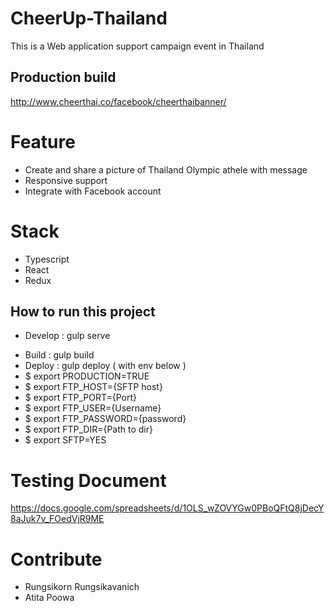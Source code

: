 # CheerUp-Thailand
This is a Web application support campaign event in Thailand
## Production build
  http://www.cheerthai.co/facebook/cheerthaibanner/
# Feature
 - Create and share a picture of Thailand Olympic athele with message
 - Responsive support
 - Integrate with Facebook account

 
# Stack
 - Typescript
 - React
 - Redux
 
## How to run this project
 * Develop : gulp serve
 - Build : gulp build
 - Deploy : gulp deploy ( with env below )
 - $ export PRODUCTION=TRUE
 - $ export FTP_HOST={SFTP host}
 - $ export FTP_PORT={Port}
 - $ export FTP_USER={Username}
 - $ export FTP_PASSWORD={password}
 - $ export FTP_DIR={Path to dir}
 - $ export SFTP=YES

# Testing Document <br/>
   https://docs.google.com/spreadsheets/d/1OLS_wZOVYGw0PBoQFtQ8jDecY8aJuk7v_FOedVjR9ME


# Contribute
 - Rungsikorn Rungsikavanich
 - Atita Poowa
